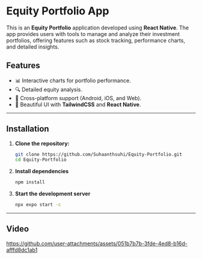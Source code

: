 # Equity Portfolio App

This is an **Equity Portfolio** application developed using **React Native**. The app provides users with tools to manage and analyze their investment portfolios, offering features such as stock tracking, performance charts, and detailed insights.

## Features
- 📊 Interactive charts for portfolio performance.
- 🔍 Detailed equity analysis.
- 📱 Cross-platform support (Android, iOS, and Web).
- 🎨 Beautiful UI with **TailwindCSS** and **React Native**.

---

## Installation

1. **Clone the repository:**
   ```bash
   git clone https://github.com/Suhaanthsuhi/Equity-Portfolio.git
   cd Equity-Portfolio

2. **Install dependencies**
   ```bash
   npm install
   
4. **Start the development server**
   ```bash
   npx expo start -c

---

## Video
https://github.com/user-attachments/assets/051b7b7b-3fde-4ed8-b16d-afffd8dc1ab1
